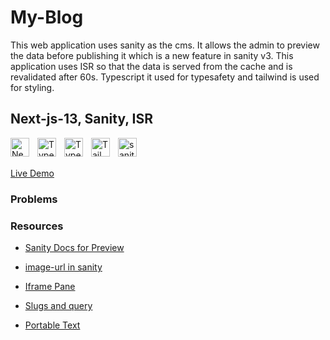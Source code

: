 # My-Blog

This web application uses sanity as the cms. It allows the admin to preview the data before publishing it which is a new feature in sanity v3. This application uses ISR so that the data is served from the cache and is revalidated after 60s. Typescript it used for typesafety and tailwind is used for styling.

## Next-js-13, Sanity, ISR

<img align="left" alt="NextJS" width="30px" style="padding-right:10px;" src="https://cdn.jsdelivr.net/gh/devicons/devicon/icons/nextjs/nextjs-original.svg" />
<img align="left" alt="TypeScript" width="30px" style="padding-right:10px;" src="https://cdn.jsdelivr.net/gh/devicons/devicon/icons/typescript/typescript-plain.svg" />
<img align="left" alt="TypeScript" width="30px" style="padding-right:10px;" src="https://www.vectorlogo.zone/logos/reactjs/reactjs-icon.svg" />

<img align="left" alt="Tailwind" width="30px" style="padding-right:10px;" src="https://cdn.jsdelivr.net/gh/devicons/devicon/icons/tailwindcss/tailwindcss-plain.svg" />

<img align="left" alt="sanity" width="30px" style="padding-right:10px;" src="https://pics.freeicons.io/uploads/icons/png/17521277461551942823-512.png" />

<br/>
<br/>

[Live Demo](https://my-blog-beyck3otj-thabish-kader.vercel.app/)

### Problems

### Resources

-   [Sanity Docs for Preview](https://github.com/sanity-io/next-sanity#next-sanitypreview-live-real-time-preview)

-   [image-url in sanity](https://www.sanity.io/docs/image-url)

-   [Iframe Pane](https://www.sanity.io/plugins/iframe-pane)

-   [Slugs and query](https://www.sanity.io/docs/slug-type)

-   [Portable Text](https://www.npmjs.com/package/@portabletext/react)
